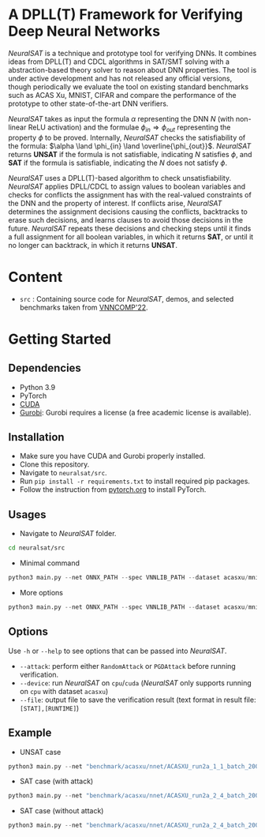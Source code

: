 A DPLL(T) Framework for Verifying Deep Neural Networks
====================

*NeuralSAT* is a technique and prototype tool for verifying DNNs.  It combines ideas from DPLL(T) and CDCL algorithms in SAT/SMT solving with a abstraction-based theory solver to reason about DNN properties. The tool is under active development and has not released any official versions, though periodically we evaluate the tool on existing standard benchmarks such as ACAS Xu, MNIST, CIFAR and compare the performance of the prototype to other state-of-the-art DNN verifiers.

*NeuralSAT* takes as input the formula $\alpha$ representing the DNN $N$ (with non-linear ReLU activation) and the formulae $\phi_{in}\Rightarrow \phi_{out}$ representing the property $\phi$ to be proved. Internally, *NeuralSAT* checks the satisfiability of the formula: $\alpha \land \phi_{in} \land \overline{\phi_{out}}$. *NeuralSAT* returns **UNSAT** if the formula is not satisfiable, indicating  $N$ satisfies $\phi$, and **SAT** if the formula is satisfiable, indicating the $N$ does not satisfy $\phi$.

*NeuralSAT* uses a  DPLL(T)-based algorithm to check unsatisfiability. *NeuralSAT* applies DPLL/CDCL to assign values to boolean variables and checks for conflicts the assignment has with the real-valued constraints of the DNN and the property of interest. If conflicts arise, *NeuralSAT* determines the assignment decisions causing the conflicts, backtracks to erase such decisions, and learns clauses to avoid those decisions in the future. *NeuralSAT* repeats these decisions and checking steps until it finds a full assignment for all boolean variables, in which it returns **SAT**, or until it no longer can backtrack, in which it returns **UNSAT**.

Content
====================
- ```src``` : Containing source code for *NeuralSAT*, demos, and selected benchmarks taken from [VNNCOMP'22](https://github.com/ChristopherBrix/vnncomp2022_benchmarks).

Getting Started
====================

## Dependencies
- Python 3.9
- PyTorch
- [CUDA](https://developer.nvidia.com/cuda-toolkit)
- [Gurobi](https://www.gurobi.com/): Gurobi requires a license (a free academic license is available).

## Installation
- Make sure you have CUDA and Gurobi properly installed.
- Clone this repository.
- Navigate to ```neuralsat/src```.
- Run ```pip install -r requirements.txt``` to install required pip packages.
- Follow the instruction from [pytorch.org](https://pytorch.org/get-started/locally/) to install PyTorch.

## Usages

- Navigate to *NeuralSAT* folder.

```bash
cd neuralsat/src
```

- Minimal command

```python
python3 main.py --net ONNX_PATH --spec VNNLIB_PATH --dataset acasxu/mnist/cifar
```

- More options

```python
python3 main.py --net ONNX_PATH --spec VNNLIB_PATH --dataset acasxu/mnist/cifar [--verbose] [--attack] [--device {cpu,cuda}] [--timeout TIMEOUT] [--file OUTPUT_FILE]
```


## Options
<!-- - talk about the flags avaliable -->
Use ```-h``` or ```--help``` to see options that can be passed into *NeuralSAT*. 

- `--attack`: perform either `RandomAttack` or `PGDAttack` before running verification.
- `--device`: run *NeuralSAT* on `cpu`/`cuda` (*NeuralSAT* only supports running on `cpu` with dataset `acasxu`)
- `--file`: output file to save the verification result (text format in result file: `[STAT],[RUNTIME]`)

## Example

- UNSAT case

```python
python3 main.py --net "benchmark/acasxu/nnet/ACASXU_run2a_1_1_batch_2000.onnx" --spec "benchmark/acasxu/spec/prop_1.vnnlib" --dataset acasxu --verbose
```

- SAT case (with attack)

```python
python3 main.py --net "benchmark/acasxu/nnet/ACASXU_run2a_2_4_batch_2000.onnx" --spec "benchmark/acasxu/spec/prop_2.vnnlib" --dataset acasxu --verbose --attack 
```

- SAT case (without attack)

```python
python3 main.py --net "benchmark/acasxu/nnet/ACASXU_run2a_2_4_batch_2000.onnx" --spec "benchmark/acasxu/spec/prop_2.vnnlib" --dataset acasxu --verbose
```
